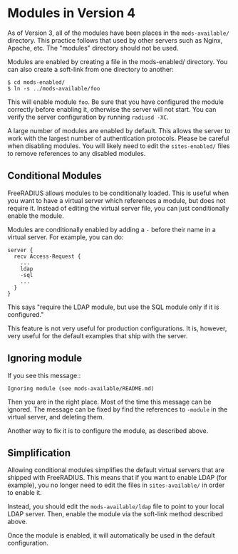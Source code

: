 # Modules in Version 4

As of Version 3, all of the modules have been places in the
`mods-available/` directory.  This practice follows that used by other
servers such as Nginx, Apache, etc.  The "modules" directory should
not be used.

Modules are enabled by creating a file in the mods-enabled/ directory.
You can also create a soft-link from one directory to another:

    $ cd mods-enabled/
    $ ln -s ../mods-available/foo

This will enable module `foo`.  Be sure that you have configured the
module correctly before enabling it, otherwise the server will not
start.  You can verify the server configuration by running
`radiusd -XC`.

A large number of modules are enabled by default.  This allows the
server to work with the largest number of authentication protocols.
Please be careful when disabling modules.  You will likely need to
edit the `sites-enabled/` files to remove references to any disabled
modules.

## Conditional Modules

FreeRADIUS allows modules to be conditionally loaded.  This is useful
when you want to have a virtual server which references a module, but
does not require it.  Instead of editing the virtual server file, you
can just conditionally enable the module.

Modules are conditionally enabled by adding a `-` before their name in
a virtual server.  For example, you can do:

    server {
      recv Access-Request {
        ...
        ldap
        -sql
        ...
      }
    }

This says "require the LDAP module, but use the SQL module only if it
is configured."

This feature is not very useful for production configurations.  It is,
however, very useful for the default examples that ship with the
server.

## Ignoring module

If you see this message::

    Ignoring module (see mods-available/README.md)

Then you are in the right place.  Most of the time this message can be
ignored.  The message can be fixed by find the references to `-module`
in the virtual server, and deleting them.

Another way to fix it is to configure the module, as described above.

## Simplification

Allowing conditional modules simplifies the default virtual servers
that are shipped with FreeRADIUS.  This means that if you want to
enable LDAP (for example), you no longer need to edit the files in
`sites-available/` in order to enable it.

Instead, you should edit the `mods-available/ldap` file to point to
your local LDAP server.  Then, enable the module via the soft-link
method described above.

Once the module is enabled, it will automatically be used in the
default configuration.
